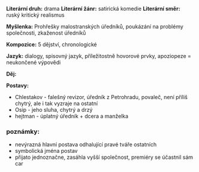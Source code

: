 **Literární druh:** drama
**Literární žánr:** satirická komedie
**Literární směr:** ruský kritický realismus

**Myšlenka:** Prohřešky malostranských úředníků, poukázání na problémy společnosti, zkaženost úředníků

**Kompozice:** 5 dějství, chronologické

**Jazyk:** dialogy, spisovný jazyk, příležitostně hovorové prvky, apoziopeze = neukončené výpovědi

**Děj:**

**Postavy:** 
- Chlestakov - falešný revizor, úředník z Petrohradu, povaleč, není příliš chytrý, ale i tak vyzraje na ostatní
- Osip - jeho sluha, chytrý a drzý
- hejtman - úplatný úředník + dcera a manželka
### poznámky:
- nevýrazná hlavní postava odhalující pravé tváře ostatních
- symbolická jména postav
- přijato jednoznačne, zasáhla vyšší společnost, premiéry se účastnil sám car
